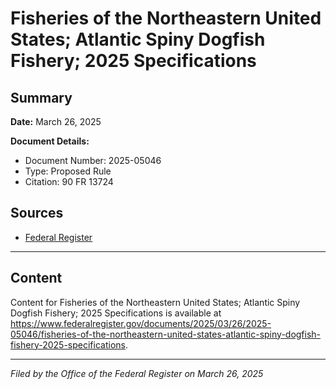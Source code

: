 # Fisheries of the Northeastern United States; Atlantic Spiny Dogfish Fishery; 2025 Specifications

## Summary

**Date:** March 26, 2025

**Document Details:**
- Document Number: 2025-05046
- Type: Proposed Rule
- Citation: 90 FR 13724

## Sources
- [Federal Register](https://www.federalregister.gov/documents/2025/03/26/2025-05046/fisheries-of-the-northeastern-united-states-atlantic-spiny-dogfish-fishery-2025-specifications)

---

## Content

Content for Fisheries of the Northeastern United States; Atlantic Spiny Dogfish Fishery; 2025 Specifications is available at https://www.federalregister.gov/documents/2025/03/26/2025-05046/fisheries-of-the-northeastern-united-states-atlantic-spiny-dogfish-fishery-2025-specifications.

---

*Filed by the Office of the Federal Register on March 26, 2025*
